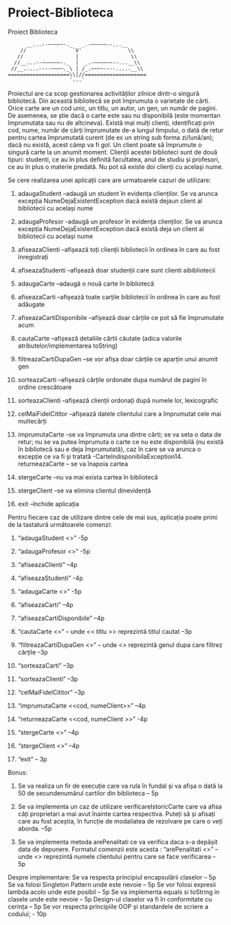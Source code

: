 # Proiect-Biblioteca
Proiect Biblioteca

```
      __...--~~~~~-._   _.-~~~~~--...__
    //               `V'               \\
   //                 |                 \\
  //__...--~~~~~~-._  |  _.-~~~~~~--...__\\
 //__.....----~~~~._\ | /_.~~~~----.....__\\
====================\\|//====================
                    `---`
```

   Proiectul are ca scop gestionarea activităților zilnice dintr-o singură bibliotecă. Din această
bibliotecă se pot împrumuta o varietate de cărti. Orice carte are un cod unic, un titlu, un autor, un gen,
un număr de pagini. De asemenea, se știe dacă o carte este sau nu disponibilă (este momentan
împrumutata sau nu de altcineva). Există mai mulți clienți, identificați prin cod, nume, număr de cărți
împrumutate de-a lungul timpului, o dată de retur pentru cartea împrumutată curent (de ex un string
sub forma zi/lună/an); dacă nu există, acest câmp va fi gol. Un client poate să împrumute o singură carte
la un anumit moment. Clienții acestei biblioteci sunt de două tipuri: studenti, ce au în plus definită
facultatea, anul de studiu și profesori, ce au în plus o materie predată. Nu pot să existe doi clienți cu
același nume.

Se cere realizarea unei aplicații care are urmatoarele cazuri de utilizare:

1. adaugaStudent
    –adaugă un student în evidența clienților. Se va arunca excepția
NumeDejaExistentException dacă există dejaun client al bibliotecii cu același
nume

2. adaugaProfesor
    -adaugă un profesor în evidența clienților. Se va arunca excepția
NumeDejaExistentException dacă există deja un client al bibliotecii cu același nume

3. afiseazaClienti
     –afișează toți clienții bibliotecii în ordinea în care au fost înregistrați

4. afiseazaStudenti
     –afișează doar studenții care sunt clienti aibibliotecii

5. adaugaCarte
     –adaugă o nouă carte în bibliotecă

6. afiseazaCarti
     –afișează toate carțile bibliotecii în ordinea în care au fost adăugate

7. afiseazaCartiDisponibile
     –afișează doar cărțile ce pot să fie împrumutate acum

8. cautaCarte
    –afișează detaliile cărtii căutate (adica valorile atributelor/implementarea toString)

9. filtreazaCartiDupaGen
    –se vor afișa doar cărțile ce aparțin unui anumit gen

10. sorteazaCarti
    –afișează cărțile ordonate dupa numărul de pagini în ordine crescătoare

11. sorteazaClienti
    –afișează clienții ordonați după numele lor, lexicografic

12. celMaiFidelCititor
    –afișează datele clientului care a împrumutat cele mai multecărți

13. imprumutaCarte
    –se va împrumuta una dintre cărti; se va seta o data de retur; nu se va putea
împrumuta o carte ce nu este disponibilă (nu există în bibliotecă sau e deja împrumutată), caz în care
se va arunca o excepție ce va fi și tratată -CarteIndisponibilaException14. returneazaCarte – se va înapoia cartea

15. stergeCarte
    –nu va mai exista cartea în bibliotecă

16. stergeClient
    –se va elimina clientul dinevidență

17. exit
    –închide aplicația



  Pentru fiecare caz de utilizare dintre cele de mai sus, aplicația poate primi de la tastatură următoarele
comenzi:

1. “adaugaStudent <<atribute specifice>>” -5p

2. “adaugaProfesor <<atribute specifice>>” -5p

3. “afiseazaClienti” –4p

4. “afiseazaStudenti” -4p

5. “adaugaCarte <<atribute specifice>>" -5p

6. “afiseazaCarti” –4p

7. “afiseazaCartiDisponibile” –4p

8. “cautaCarte <<titlu>>” – unde << titlu >> reprezintă titlul cautat –3p

9. “filtreazaCartiDupaGen <<gen>>” – unde <<gen>> reprezintă genul dupa care filtrez cărțile –3p

10. “sorteazaCarti” –3p

11. “sorteazaClienti” –3p

12. “celMaiFidelCititor” –3p

13. “imprumutaCarte <<cod, numeClient>>” –4p

14. “returneazaCarte <<cod, numeClient >>” -4p

15. “stergeCarte <<titlu>>” –4p

16. “stergeClient <<nume>>” –4p

17. “exit” – 3p

Bonus:
1. Se va realiza un fir de execuție care va rula în fundal și va afișa o dată la 50 de secundenumărul
cartilor din biblioteca – 5p

2. Se va implementa un caz de utilizare verificareIstoricCarte care va afisa câți proprietari a mai avut
înainte cartea respectiva. Puteți să și afisați care au fost aceștia, în funcție de modaliatea de rezolvare pe
care o veți aborda. –5p

3. Se va implementa metoda arePenalitati ce va verifica daca s-a depășit data de depunere. Formatul
comenzii este acesta :
“arePenalitati <<nume>>” – unde <<nume>> reprezintă numele clientului pentru care se
face verificarea – 5p


Despre implementare:
Se va respecta principiul encapsulării claselor – 5p
Se va folosi Singleton Pattern unde este nevoie – 5p
Se vor folosi expresii lambda acolo unde este posibil – 5p
Se va implementa equals si toString in clasele unde este nevoie – 5p
Design-ul claselor va fi în conformitate cu cerința – 5p
Se vor respecta principiile OOP și standardele de scriere a codului; - 10p
